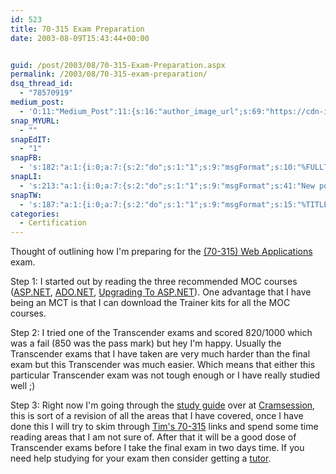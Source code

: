 ```yaml
---
id: 523
title: 70-315 Exam Preparation
date: 2003-08-09T15:43:44+00:00


guid: /post/2003/08/70-315-Exam-Preparation.aspx
permalink: /2003/08/70-315-exam-preparation/
dsq_thread_id:
  - "78570919"
medium_post:
  - 'O:11:"Medium_Post":11:{s:16:"author_image_url";s:69:"https://cdn-images-1.medium.com/fit/c/200/200/0*nOSMyIhdQJ9325FH.jpeg";s:10:"author_url";s:26:"https://medium.com/@merill";s:11:"byline_name";N;s:12:"byline_email";N;s:10:"cross_link";s:2:"no";s:2:"id";s:12:"609f90a79595";s:21:"follower_notification";s:3:"yes";s:7:"license";s:19:"all-rights-reserved";s:14:"publication_id";s:12:"99858869fb3c";s:6:"status";s:6:"public";s:3:"url";s:63:"https://medium.com/@merill/70-315-exam-preparation-609f90a79595";}'
snap_MYURL:
  - ""
snapEdIT:
  - "1"
snapFB:
  - 's:182:"a:1:{i:0;a:7:{s:2:"do";s:1:"1";s:9:"msgFormat";s:10:"%FULLTEXT%";s:8:"postType";s:1:"T";s:9:"isAutoImg";s:1:"A";s:8:"imgToUse";s:0:"";s:9:"isAutoURL";s:1:"A";s:8:"urlToUse";s:0:"";}}";'
snapLI:
  - 's:213:"a:1:{i:0;a:7:{s:2:"do";s:1:"1";s:9:"msgFormat";s:41:"New post has been published on %SITENAME%";s:8:"postType";s:1:"A";s:9:"isAutoImg";s:1:"A";s:8:"imgToUse";s:0:"";s:9:"isAutoURL";s:1:"A";s:8:"urlToUse";s:0:"";}}";'
snapTW:
  - 's:187:"a:1:{i:0;a:7:{s:2:"do";s:1:"1";s:9:"msgFormat";s:15:"%TITLE% - %URL%";s:8:"attchImg";s:1:"1";s:9:"isAutoImg";s:1:"A";s:8:"imgToUse";s:0:"";s:9:"isAutoURL";s:1:"A";s:8:"urlToUse";s:0:"";}}";'
categories:
  - Certification
---
```

<body xmlns="http://www.w3.org/1999/xhtml">
    <p>
        Thought of outlining how I'm preparing for the <a href="http://www.microsoft.com/traincert/exams/70-315.asp">(70-315)
        Web Applications</a> exam. 
    </p>
    <p>
        Step 1: I started out by reading the three recommended MOC courses (<a href="http://www.microsoft.com/traincert/syllabi/2310BFINAL.asp">ASP.NET</a>, <a href="http://www.microsoft.com/traincert/syllabi/2389BFINAL.ASP">ADO.NET</a>, <a href="http://www.microsoft.com/traincert/syllabi/2640AFINAL.ASP">Upgrading
        To ASP.NET</a>). One advantage that I have being an MCT is that I can download the
        Trainer kits for all the&#160;MOC courses. 
    </p>
    <p>
        Step 2: I&#160;tried one of the Transcender exams and scored 820/1000 which was a
        fail (850 was the pass mark) but hey I'm happy. Usually the Transcender exams that
        I have taken are very much harder than the final exam but this Transcender&#160;was
        much easier. Which means that either this particular Transcender exam was not tough
        enough or I have really studied well ;) 
    </p>
    <p>
        Step 3: Right now I'm going through the <a href="http://studyguides.cramsession.com/cramsession/microsoft/visualcsharp_webapps/">study
        guide</a> over at <a href="http://studyguides.cramsession.com/">Cramsession</a>, this
        is sort of a revision of all the areas that I have covered, once I have done this
        I will try to skim through <a href="http://www.codeclinic.com/70-315skills.htm">Tim's
        70-315</a> links and spend some time reading areas that I am not sure of. After that
        it will be a good dose of Transcender exams before I take the final exam in two days
        time.  If you need help studying for your exam then consider getting a <A href="https://heytutor.com/">tutor</a>.
    </p>
</body>